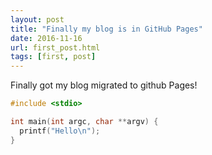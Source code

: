 ```yaml
---
layout: post
title: "Finally my blog is in GitHub Pages"
date: 2016-11-16
url: first_post.html
tags: [first, post]
---
```


Finally got my blog migrated to github Pages!

```c
#include <stdio>

int main(int argc, char **argv) {
  printf("Hello\n");
}

```
